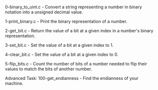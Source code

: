 0-binary_to_uint.c - Convert a string representing a number in binary notation into a unsigned decimal value.

1-print_binary.c - Print the binary representation of a number.

2-get_bit.c - Return the value of a bit at a given index in a number's binary representation.

3-set_bit.c - Set the value of a bit at a given index to 1.

4-clear_bit.c - Set the value of a bit at a given index to 0.

5-flip_bits.c - Count the number of bits of a number needed to flip their values to match the bits of another number.

Advanced Task: 100-get_endianness - Find the endianness of your machine.

